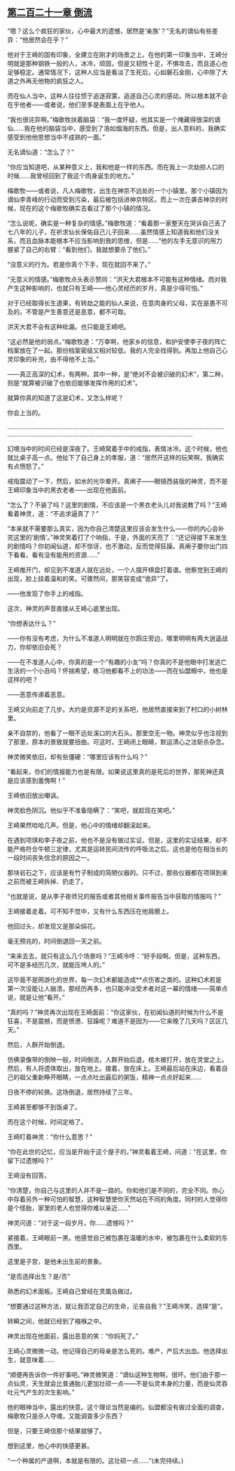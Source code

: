 ## [第二百二十一章 倒流](https://www.xxbiquge.com/11_11207/9171615.html)


  “嗯？这么个疯狂的家伙，心中最大的遗憾，居然是‘亲族’？”无名的谪仙有些差异：“他居然会在乎？”

  他对于王崎的固有印象，全建立在刚才的场景之上。在他的第一印象当中，王崎分明就是那种钢铁一般的人，冰冷，顽固，但是又韧性十足，不惧攻击，而且道心也足够稳定。通常情况下，这种人应当是看淡了生死后，心如磐石金刚，心中除了大道之外再无他物的疯狂之人。

  而在仙人当中，这种人往往惯于追逐寂寞，追逐自己心灵的感动，所以根本就不会在乎他者——或者说，他们至多是表面上在乎他人。

  “我也很诧异啊。”梅歌牧扶着脑袋：“我一度怀疑，他其实是一个掩藏得很深的谪仙……我在他的脑袋当中，感受到了浩如烟海的东西。但是，出人意料的，我确实感受到他他思想当中不成熟的一面。”

  无名谪仙道：“怎么了？”

  “你应当知道吧，从某种意义上，我和他是一样的东西。而在我上一次劫掠人口的时候……我曾经回到了我这个肉身诞生的地方。”

  梅歌牧——或者说，凡人梅歌牧，出生在神京不远处的一个小镇里。那个小镇因为谪仙李青峰的行动而受到污染，最后被包括进神京特区。而上一次在袭击神京的时候，现在的这个梅歌牧确实去看过了那个小镇的情况。

  “怎么说呢，确实是一种复杂的情感。”梅歌牧道：“看着那一家整天在哭诉自己丢了七八年的儿子，在祈求仙长保佑自己儿子回来……虽然情感上知道我和他们没关系，而且血脉本能根本不应当影响到我的思维，但是……”他的左手无意识的用力握紧了自己的右臂：“看到他们，我就想要杀了他们。”

  “没意义的行为。若是你真个下手，现在就回不来了。”

  “无意义的情感。”梅歌牧点头表示赞同：“洪天大君根本不可能有这种情绪。而对我产生这种影响的，也就只有王崎——他心灵经历的岁月，真是少得可怕。”

  对于已经取得长生道果，有转劫之能的仙人来说，在意肉身的父母，实在是愚不可及的。不管是产生善意还是恶意，都不可取。

  洪天大君不会有这种纰漏。也只能是王崎吧。

  “这必然是他的弱点。”梅歌牧道：“万幸啊，他家乡的信息，和护安使李子夜的阵亡档案放在了一起。那份档案密级又相对较低，我的人完全找得到。再加上他自己心灵印象的补充，由不得他不上当。”

  ——真正高深的幻术，有两种。其中一种，是“绝对不会被识破的幻术”，第二种，则是“就算被识破了也依旧能够发挥作用的幻术”。

  就算你真的知道了这是幻术，又怎么样呢？

  你会上当的。

  …………………………………………………………………………………………………………………………………………………………………………………………………………

  幻境当中的时间已经是深夜了。王崎窝着手中的戒指，表情冰冷。这个时候，他也就比桌子高一点。他扯下了自己身上的孝服，道：“居然开这样的玩笑啊，我确实有点愤怒了。”

  戒指震动了一下，然后，如水的光华晕开。真阐子——眼镜西装版的神灵，而不是王崎印象当中的黑衣老者——出现在他面前。

  “怎么了？不装了吗？这里的剧情，不应该是一个黑衣老头儿对我说教了吗？”王崎看着神灵，道：“不追求逼真了？”

  “本来就不需要那么真实，因为你自己清楚这里应该会发生什么——你的内心会补完这里的‘剧情’。”神灵笑着打了个响指，于是，外面的天亮了：“还记得接下来发生的剧情吗？你初闻仙道，却不惊讶，也不激动，反而觉得狂躁。真阐子要你出门四下看看，看有没有能用的资源……”

  王崎推开门，却见到不准道人就在远处，一个人摆开棋盘打着谱。他察觉到王崎的出现，脸上挂着温和的笑。可骤然间，那笑容变成“诡异”了。

  ——他发现了你手上的戒指。

  这次，神灵的声音直接从王崎心底里出现。

  “你想表达什么？”

  ——你有没有考虑，为什么不准道人明明就在尔蔚庄旁边，哪里明明有两大逍遥战力，你却依旧会死？

  ——在不准道人心中，你真的是一个“有趣的小友”吗？你真的不是他眼中打发逃亡生活的一个小丑吗？怀揣希望，练习他都看不上的功法——而在仙盟眼中，他也是这样的吧？

  ——恶意传递着恶意。

  王崎又向前走了几步。大约是资源不足的关系吧，他居然直接来到了村口的小树林里。

  亲不自禁的，他看了一眼不远处溪口的大石头。那里空无一物。神灵似乎也注视到了那里，原本的景致就要扭曲。可这时，王崎闭上眼睛，默运清心之法斩杀杂念。

  神灵微笑依旧，却有些僵硬：“哪里应该有什么吗？”

  “看起来，你们的情报能力也是有限。如果说这里真的是死后的世界，那死神还真是应该感到羞愧啊！”

  王崎依旧放出嘲讽。

  神灵脸色阴沉。他似乎不准备隐瞒了：“笑吧，就趁现在笑吧。”

  王崎果然哈哈几声。但是，他心中的情绪却翻滚起来。

  在遇到项琪和李子夜之前，他也不是没有做过实证。但是，这里的实证结果，却不能严格符合牛顿三定律，尤其是运转民间流传的呼吸法之后。这也是他在相当长的一段时间丧失信念的原因之一。

  那块岩石之下，应该是有竹子制成的简陋仪器的。只不过，那些仪器都在项琪到来之前而被王崎拆掉、扔走了。

  “也就是说，是从李子夜师兄的报告或者其他相关事件报告当中获取的情报吗？”

  王崎接着走着。可不知不觉中，又有什么东西压在他肩膀上。

  他回过头，却发现又是那朵绢花。

  毫无预兆的，时间倒退回一天之前。

  “来来去去，就只有这么几个场景吗？”王崎冷哼：“好手段啊。但是，这种东西，可不是多经历几次，就能压垮人的。”

  这毕竟不是网游化的世界，每一次幻术都能造成**点伤害之类的。这种幻术若是第一次没能让人崩溃，那经历再多，也只能冲淡受术者对这一幕的情绪——简单点说，就是让他“看开。”

  “真的吗？”神灵再次出现在王崎面前：“你这家伙，在初闻仙道的时候为什么不是狂喜，不是震撼，而是愤懑、狂躁呢？难道不是因为——它来晚了几天吗？区区几天。”

  然后，人群开始倒退。

  仿佛录像带的倒映一般，时间倒流，人群开始后退，棺木被打开，放在灵堂之上。然后，有人将遗体取出，放在地上。接着，放在床上。王崎最后站在床边，看着自己的祖父重新睁开眼睛，一点点吐出最后的粥饭，精神一点点好起来……

  日夜不停的轮换。这场倒退，居然持续了三年。

  王崎甚至都够不到饭桌了。

  而在这个时候，时间定格了。

  王崎盯着神灵：“你什么意思？”

  “你在此世的记忆，应当是开始于这个屋子的。”神灵看着王崎，问道：“在这里，你留下过遗憾吗？”

  王崎没有回答。

  “你清楚，你自己与这里的人并不是一路的。你和他们是不同的，完全不同。你心中存着另外一种可怕的智慧，这种智慧使你天然站在不同的角度。同村的人觉得你是个怪胎，家里的老人也觉得你难以亲近……”

  神灵问道：“对于这一段岁月，你……遗憾吗？”

  紧接着，王崎眼前一黑。他感觉自己被包裹在温暖的水中，被包裹在什么柔软的东西里。

  这里是子宫，是他未出生前的景象。

  “是否选择出生？是/否”

  熟悉的幻术面板。王崎自己曾经在灵凰岛做过。

  “想要通过这种方法，就让我否定自己的生命，沦丧自我？”王崎冷笑，选择“是”。

  转瞬之间，他就已经到了襁褓之中。

  神灵出现在他面前，露出恶意的笑：“你妈死了。”

  王崎心灵微微一动。他记得自己的母亲是怎么死的。难产，产后大出血。他选择出生，就意味着……

  “顺便再告诉你一件好事吧。”神灵微笑道：“谪仙这种生物啊，很坏。他们由于那一点仙灵，天生就会比普通胎儿更加壮硕一点——不是仙灵本身的力量，而是仙灵吞吐元气产生的次生影响。”

  他的眼神当中，露出的快意。这个理论当然是编的。仙盟都没有做过全面的调查，梅歌牧只是杀人夺魂，又能调查多少东西？

  但是，只要王崎信那个结果就够了。

  想到这里，他心中的快感更甚。

  “一个种属的产道啊，本就是有限的。这壮硕一点……”(未完待续。)
